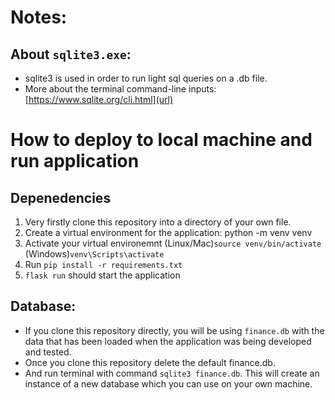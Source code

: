 # Notes:

## About `sqlite3.exe`:
- sqlite3 is used in order to run light sql queries on a .db file.
- More about the terminal command-line inputs: [https://www.sqlite.org/cli.html](url) 

# How to deploy to local machine and run application

## Depenedencies
1. Very firstly clone this repository into a directory of your own file.
2. Create a virtual environment for the application: python -m venv venv
3. Activate your virtual environemnt (Linux/Mac)`source venv/bin/activate` (Windows)`venv\Scripts\activate`
3. Run `pip install -r requirements.txt`
4. `flask run` should start the application

## Database:
- If you clone this repository directly, you will be using `finance.db` with the data that has been loaded when the application was being developed and tested.
- Once you clone this repository delete the default finance.db.
- And run terminal with command `sqlite3 finance.db`. This will create an instance of a new database which you can use on your own machine.
